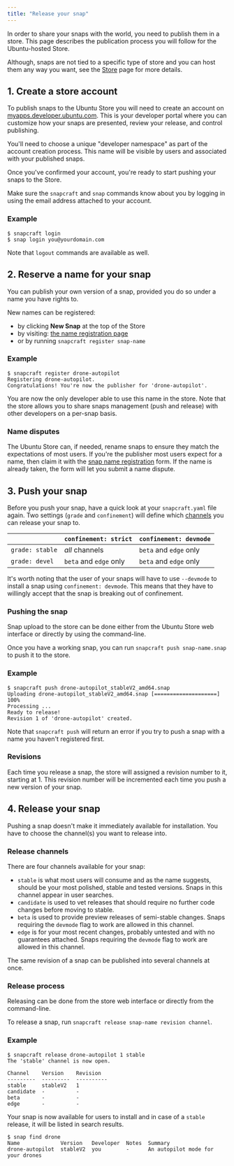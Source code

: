 ```yaml
---
title: "Release your snap"
---
```



In order to share your snaps with the world, you need to publish them in a
store. This page describes the publication process you will follow for the
Ubuntu-hosted Store.

Although, snaps are not tied to a specific type of store and you can host
them any way you want, see the [Store](http://snapcraft.io/docs/core/store)
page for more details.

## 1. Create a store account

To publish snaps to the Ubuntu Store you will need to create an account
on [myapps.developer.ubuntu.com](https://myapps.developer.ubuntu.com/). This
is your developer portal where you can customize how your snaps are presented,
review your release, and control publishing.

You'll need to choose a unique "developer namespace" as part of the account
creation process. This name will be visible by users and associated with your
published snaps.

Once you've confirmed your account, you're ready to start pushing your snaps
to the Store.

Make sure the `snapcraft` and `snap` commands know about you by logging in
using the email address attached to your account.


### Example

    $ snapcraft login
    $ snap login you@yourdomain.com

Note that `logout` commands are available as well.

## 2. Reserve a name for your snap

You can publish your own version of a snap, provided you do so under a name
you have rights to.

New names can be registered:

* by clicking **New Snap** at the top of the Store
* by visiting: [the name registration page](https://myapps.developer.ubuntu.com/dev/click-apps/register-name/)
* or by running `snapcraft register snap-name`

### Example

    $ snapcraft register drone-autopilot
    Registering drone-autopilot.
    Congratulations! You're now the publisher for 'drone-autopilot'.

You are now the only developer able to use this name in the store. Note that
the store allows you to share snaps management (push and release) with other
developers on a per-snap basis.

### Name disputes

The Ubuntu Store can, if needed, rename snaps to ensure they match the
expectations of most users. If you're the publisher most users expect for a
name, then claim it with the
[snap name registration](https://myapps.developer.ubuntu.com/dev/click-apps/register-name)
form. If the name is already taken, the form will let you submit a name
dispute.

## 3. Push your snap

Before you push your snap, have a quick look at your `snapcraft.yaml` file
again. Two settings (`grade` and `confinement`) will define which
[channels](#release-channels) you can release your snap to.

|                 | `confinement: strict`  | `confinement: devmode` |
| --------------- | ---------------------- | ---------------------- |
| `grade: stable` | *all* channels         | `beta` and `edge` only |
| `grade: devel`  | `beta` and `edge` only | `beta` and `edge` only |

It's worth noting that the user of your snaps will have to use `--devmode`
to install a snap using `confinement: devmode`. This means that they have to
willingly accept that the snap is breaking out of confinement.

### Pushing the snap
Snap upload to the store can be done either from the Ubuntu Store web 
interface or directly by using the command-line.

Once you have a working snap, you can run `snapcraft push snap-name.snap` to
push it to the store.

### Example

    $ snapcraft push drone-autopilot_stableV2_amd64.snap
    Uploading drone-autopilot_stableV2_amd64.snap [====================] 100%
    Processing ...
    Ready to release!
    Revision 1 of 'drone-autopilot' created.

Note that `snapcraft push` will return an error if you try to push a snap with
a name you haven't registered first.

### Revisions

Each time you release a snap, the store will assigned a revision number to it,
starting at 1. This revision number will be incremented each time you push
a new version of your snap.

## 4. Release your snap

Pushing a snap doesn't make it immediately available for installation. You
have to choose the channel(s) you want to release into.

### Release channels

There are four channels available for your snap:

*   `stable` is what most users will consume and as the name suggests, should
    be your most polished, stable and tested versions. Snaps in this channel
    appear in user searches.
*   `candidate` is used to vet releases that should require no further code
    changes before moving to stable.
*   `beta` is used to provide preview releases of semi-stable changes. Snaps
    requiring the `devmode` flag to work are allowed in this channel.
*   `edge` is for your most recent changes, probably untested and with no
    guarantees attached. Snaps requiring the `devmode` flag to work are
    allowed in this channel.

The same revision of a snap can be published into several channels at once.

### Release process

Releasing can be done from the store web interface or directly from the
command-line.

To release a snap, run `snapcraft release snap-name revision channel`.

### Example

    $ snapcraft release drone-autopilot 1 stable
    The 'stable' channel is now open.

    Channel    Version    Revision
    ---------  ---------  ----------
    stable     stableV2   1
    candidate  -          -
    beta       -          -
    edge       -          -

Your snap is now available for users to install and in case of a `stable`
release, it will be listed in search results.

    $ snap find drone
    Name             Version   Developer  Notes  Summary
    drone-autopilot  stableV2  you        -      An autopilot mode for your drones
